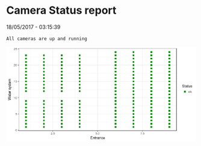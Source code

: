 Camera Status report
================
18/05/2017 - 03:15:39

    All cameras are up and running

![](camreport_files/figure-markdown_github/unnamed-chunk-2-1.png)
